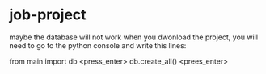 # job-project
maybe the database will not work when you dwonload the project, you will need to go to the python console and write this lines:

from main import db
<press_enter>
db.create_all()
<prees_enter>
